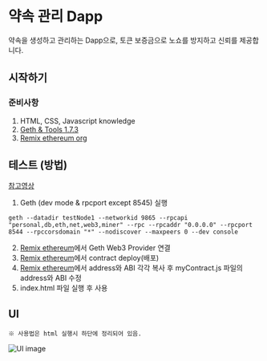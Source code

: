 # 약속 관리 Dapp

약속을 생성하고 관리하는 Dapp으로, 토큰 보증금으로 노쇼를 방지하고 신뢰를 제공합니다.

## 시작하기

### 준비사항

1. HTML, CSS, Javascript knowledge
2. [Geth & Tools 1.7.3](https://geth.ethereum.org/downloads/)
3. [Remix ethereum org](http://remix.ethereum.org/)

## 테스트 (방법)

[참고영상](https://youtu.be/jpPDz_KSGAM)

1. Geth (dev mode & rpcport except 8545) 실행
```
geth --datadir testNode1 --networkid 9865 --rpcapi "personal,db,eth,net,web3,miner" --rpc --rpcaddr "0.0.0.0" --rpcport 8544 --rpccorsdomain "*" --nodiscover --maxpeers 0 --dev console
```
2. [Remix ethereum](http://remix.ethereum.org/)에서 Geth Web3 Provider 연결
3. [Remix ethereum](http://remix.ethereum.org/)에서 contract deploy(배포)
4. [Remix ethereum](http://remix.ethereum.org/)에서 address와 ABI 각각 복사 후 myContract.js 파일의 address와 ABI 수정
5. index.html 파일 실행 후 사용

## UI
```
※ 사용법은 html 실행시 하단에 정리되어 있음.
```
![UI image](https://github.com/pby2017/study-apmt-geth-dapp/blob/master/image/UI.jpg)
